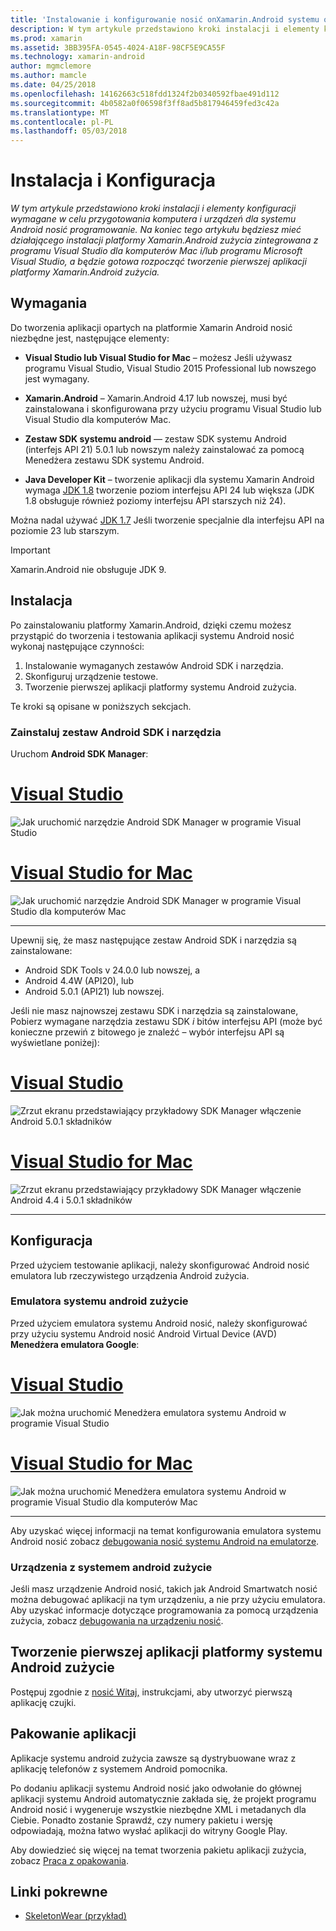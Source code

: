 ```yaml
---
title: 'Instalowanie i konfigurowanie nosić onXamarin.Android systemu operacyjnego '
description: W tym artykule przedstawiono kroki instalacji i elementy konfiguracji wymagane w celu przygotowania komputera i urządzeń dla systemu Android nosić programowanie. Na koniec tego artykułu będziesz mieć działającego instalacji platformy Xamarin.Android zużycia zintegrowana z programu Visual Studio dla komputerów Mac i/lub programu Microsoft Visual Studio, a będzie gotowa rozpocząć tworzenie pierwszej aplikacji platformy Xamarin.Android zużycia.
ms.prod: xamarin
ms.assetid: 3BB395FA-0545-4024-A18F-98CF5E9CA55F
ms.technology: xamarin-android
author: mgmclemore
ms.author: mamcle
ms.date: 04/25/2018
ms.openlocfilehash: 14162663c518fdd1324f2b0340592fbae491d112
ms.sourcegitcommit: 4b0582a0f06598f3ff8ad5b817946459fed3c42a
ms.translationtype: MT
ms.contentlocale: pl-PL
ms.lasthandoff: 05/03/2018
---
```

# <a name="setup-and-installation"></a>Instalacja i Konfiguracja

_W tym artykule przedstawiono kroki instalacji i elementy konfiguracji wymagane w celu przygotowania komputera i urządzeń dla systemu Android nosić programowanie. Na koniec tego artykułu będziesz mieć działającego instalacji platformy Xamarin.Android zużycia zintegrowana z programu Visual Studio dla komputerów Mac i/lub programu Microsoft Visual Studio, a będzie gotowa rozpocząć tworzenie pierwszej aplikacji platformy Xamarin.Android zużycia._

## <a name="requirements"></a>Wymagania

Do tworzenia aplikacji opartych na platformie Xamarin Android nosić niezbędne jest, następujące elementy:

-   **Visual Studio lub Visual Studio for Mac** &ndash; możesz Jeśli używasz programu Visual Studio, Visual Studio 2015 Professional lub nowszego jest wymagany.

-   **Xamarin.Android** &ndash; Xamarin.Android 4.17 lub nowszej, musi być zainstalowana i skonfigurowana przy użyciu programu Visual Studio lub Visual Studio dla komputerów Mac.

-   **Zestaw SDK systemu android** — zestaw SDK systemu Android (interfejs API 21) 5.0.1 lub nowszym należy zainstalować za pomocą Menedżera zestawu SDK systemu Android.

-   **Java Developer Kit** &ndash; tworzenie aplikacji dla systemu Xamarin Android wymaga [JDK 1.8](http://www.oracle.com/technetwork/java/javase/downloads/jdk8-downloads-2133151.html) tworzenie poziom interfejsu API 24 lub większa (JDK 1.8 obsługuje również poziomy interfejsu API starszych niż 24).

Można nadal używać [JDK 1.7](http://www.oracle.com/technetwork/java/javase/downloads/jdk7-downloads-1880260.html) Jeśli tworzenie specjalnie dla interfejsu API na poziomie 23 lub starszym.

> [!IMPORTANT]
> Xamarin.Android nie obsługuje JDK 9.

## <a name="installation"></a>Instalacja

Po zainstalowaniu platformy Xamarin.Android, dzięki czemu możesz przystąpić do tworzenia i testowania aplikacji systemu Android nosić wykonaj następujące czynności: 

1.  Instalowanie wymaganych zestawów Android SDK i narzędzia.
2.  Skonfiguruj urządzenie testowe.
3.  Tworzenie pierwszej aplikacji platformy systemu Android zużycia.

Te kroki są opisane w poniższych sekcjach.


### <a name="install-android-sdk-and-tools"></a>Zainstaluj zestaw Android SDK i narzędzia 

Uruchom **Android SDK Manager**: 

# <a name="visual-studiotabvswin"></a>[Visual Studio](#tab/vswin)

![Jak uruchomić narzędzie Android SDK Manager w programie Visual Studio](installation-images/vs/sdk-menu.png)

# <a name="visual-studio-for-mactabvsmac"></a>[Visual Studio for Mac](#tab/vsmac)

![Jak uruchomić narzędzie Android SDK Manager w programie Visual Studio dla komputerów Mac](installation-images/xs/sdk-menu.png)

-----


Upewnij się, że masz następujące zestaw Android SDK i narzędzia są zainstalowane:

* Android SDK Tools v 24.0.0 lub nowszej, a
* Android 4.4W (API20), lub
* Android 5.0.1 (API21) lub nowszej.

Jeśli nie masz najnowszej zestawu SDK i narzędzia są zainstalowane, Pobierz wymagane narzędzia zestawu SDK *i* bitów interfejsu API (może być konieczne przewiń z bitowego je znaleźć &ndash; wybór interfejsu API są wyświetlane poniżej): 

# <a name="visual-studiotabvswin"></a>[Visual Studio](#tab/vswin)

![Zrzut ekranu przedstawiający przykładowy SDK Manager włączenie Android 5.0.1 składników](installation-images/vs/sdk-select.png)

# <a name="visual-studio-for-mactabvsmac"></a>[Visual Studio for Mac](#tab/vsmac)

![Zrzut ekranu przedstawiający przykładowy SDK Manager włączenie Android 4.4 i 5.0.1 składników](installation-images/xs/sdk-select.png)

-----


## <a name="configuration"></a>Konfiguracja

Przed użyciem testowanie aplikacji, należy skonfigurować Android nosić emulatora lub rzeczywistego urządzenia Android zużycia. 


### <a name="android-wear-emulator"></a>Emulatora systemu android zużycie

Przed użyciem emulatora systemu Android nosić, należy skonfigurować przy użyciu systemu Android nosić Android Virtual Device (AVD) **Menedżera emulatora Google**:

# <a name="visual-studiotabvswin"></a>[Visual Studio](#tab/vswin)

![Jak można uruchomić Menedżera emulatora systemu Android w programie Visual Studio](installation-images/vs/emulator-menu.png)

# <a name="visual-studio-for-mactabvsmac"></a>[Visual Studio for Mac](#tab/vsmac)

![Jak można uruchomić Menedżera emulatora systemu Android w programie Visual Studio dla komputerów Mac](installation-images/xs/emulator-menu.png)

-----

Aby uzyskać więcej informacji na temat konfigurowania emulatora systemu Android nosić zobacz [debugowania nosić systemu Android na emulatorze](~/android/wear/deploy-test/debug-on-emulator.md).


### <a name="android-wear-device"></a>Urządzenia z systemem android zużycie

Jeśli masz urządzenie Android nosić, takich jak Android Smartwatch nosić można debugować aplikacji na tym urządzeniu, a nie przy użyciu emulatora. Aby uzyskać informacje dotyczące programowania za pomocą urządzenia zużycia, zobacz [debugowania na urządzeniu nosić](~/android/wear/deploy-test/debug-on-device.md).


## <a name="create-your-first-android-wear-app"></a>Tworzenie pierwszej aplikacji platformy systemu Android zużycie

Postępuj zgodnie z [nosić Witaj,](~/android/wear/get-started/hello-wear.md) instrukcjami, aby utworzyć pierwszą aplikację czujki.


## <a name="packaging-your-app"></a>Pakowanie aplikacji

Aplikacje systemu android zużycia zawsze są dystrybuowane wraz z aplikację telefonów z systemem Android pomocnika. 

Po dodaniu aplikacji systemu Android nosić jako odwołanie do głównej aplikacji systemu Android automatycznie zakłada się, że projekt programu Android nosić i wygeneruje wszystkie niezbędne XML i metadanych dla Ciebie. Ponadto zostanie Sprawdź, czy numery pakietu i wersję odpowiadają, można łatwo wysłać aplikacji do witryny Google Play. 

Aby dowiedzieć się więcej na temat tworzenia pakietu aplikacji zużycia, zobacz [Praca z opakowania](~/android/wear/deploy-test/packaging.md).


## <a name="related-links"></a>Linki pokrewne

- [SkeletonWear (przykład)](https://developer.xamarin.com/samples/SkeletonWear/)
